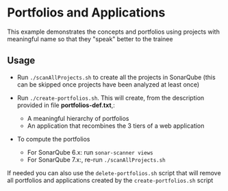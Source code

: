 # Portfolios and Applications

This example demonstrates the concepts and portfolios using projects with meaningful name so that they "speak" better to the trainee

## Usage

- Run `./scanAllProjects.sh` to create all the projects in SonarQube (this can be skipped once projects have been analyzed at least once)

- Run `./create-portfolios.sh`. 
This will create, from the description provided in file **portfolios-def.txt**,:
   - A meaningful hierarchy of portfolios 
   - An application that recombines the 3 tiers of a web application

- To compute the portfolios
   - For SonarQube 6.x: run `sonar-scanner views`
   - For SonarQube 7.x:, re-run `./scanAllProjects.sh`

If needed you can also use the `delete-portfolios.sh` script that will remove all portfolios and applications created by the `create-portfolios.sh` script 
